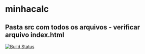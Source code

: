 # minhacalc

## Pasta src com todos os arquivos - verificar arquivo index.html

[![Build Status](https://travis-ci.com/CarlosViniMSouza/minhacalc.svg?branch=master)](https://travis-ci.com/CarlosViniMSouza/minhacalc)